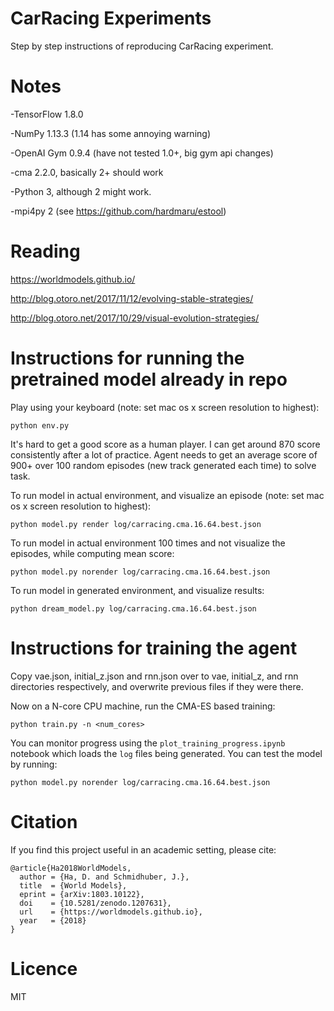 # CarRacing Experiments

Step by step instructions of reproducing CarRacing experiment.

# Notes

-TensorFlow 1.8.0

-NumPy 1.13.3 (1.14 has some annoying warning)

-OpenAI Gym 0.9.4 (have not tested 1.0+, big gym api changes)

-cma 2.2.0, basically 2+ should work

-Python 3, although 2 might work.

-mpi4py 2 (see https://github.com/hardmaru/estool)

# Reading

https://worldmodels.github.io/

http://blog.otoro.net/2017/11/12/evolving-stable-strategies/

http://blog.otoro.net/2017/10/29/visual-evolution-strategies/

# Instructions for running the pretrained model already in repo

Play using your keyboard (note: set mac os x screen resolution to highest):

`python env.py`

It's hard to get a good score as a human player. I can get around 870 score consistently after a lot of practice. Agent needs to get an average score of 900+ over 100 random episodes (new track generated each time) to solve task.

To run model in actual environment, and visualize an episode (note: set mac os x screen resolution to highest):

`python model.py render log/carracing.cma.16.64.best.json`

To run model in actual environment 100 times and not visualize the episodes, while computing mean score:

`python model.py norender log/carracing.cma.16.64.best.json`

To run model in generated environment, and visualize results:

`python dream_model.py log/carracing.cma.16.64.best.json`

# Instructions for training the agent


Copy vae.json, initial_z.json and rnn.json over to vae, initial_z, and rnn directories respectively, and overwrite previous files if they were there.

Now on a N-core CPU machine, run the CMA-ES based training:

`python train.py -n <num_cores>`

You can monitor progress using the `plot_training_progress.ipynb` notebook which loads the `log` files being generated. You can test the model by running:

`python model.py norender log/carracing.cma.16.64.best.json`

# Citation

If you find this project useful in an academic setting, please cite:

```
@article{Ha2018WorldModels,
  author = {Ha, D. and Schmidhuber, J.},
  title  = {World Models},
  eprint = {arXiv:1803.10122},
  doi    = {10.5281/zenodo.1207631},
  url    = {https://worldmodels.github.io},
  year   = {2018}
}
```

# Licence

MIT

